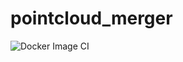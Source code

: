 # pointcloud_merger
![Docker Image CI](https://github.com/tomlogan501/pointcloud_merger/workflows/Docker%20Image%20CI/badge.svg?branch=master)
